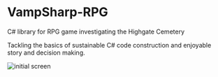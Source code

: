 # VampSharp-RPG
C# library for RPG game investigating the Highgate Cemetery

Tackling the basics of sustainable C# code construction and enjoyable story and decision making.

![initial screen](http://i.imgur.com/8wkgQRk.png)
